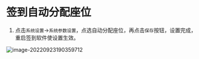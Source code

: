 # 签到自动分配座位

1. 点击`系统设置`->`系统参数设置`，点选自动分配座位，再点击`保存`按钮，设置完成，重启签到软件使设置生效。

![image-20220923190359712](https://vuepressdocs.oss-cn-hangzhou.aliyuncs.com/docsimages/202209231903792.png)

